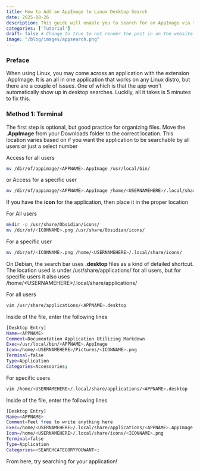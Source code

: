 ```yaml
---
title: How to Add an AppImage to Linux Desktop Search
date: 2025-08-26
description: This guide will enable you to search for an AppImage via the search function found in many desktop environments. Tested on Cinnamon, should work for other desktops.
categories: ['Tutorial']
draft: false # Change to true to not render the post in on the website
image: "/blog/images/appsearch.png"
---
```



### Preface
When using Linux, you may come across an application with the extension .AppImage. It is an all in one application that works on any Linux distro, but there are a couple of issues. One of which is that the app won't automatically show up in desktop searches. Luckily, all it takes is 5 minutes to fix this.

### Method 1: Terminal

The first step is optional, but good practice for organizing files. Move the **.AppImage** from your Downloads folder to the correct location. This location varies based on if you want the application to be searchable by all users or just a select number

Access for all users
```bash
mv /dir/of/appimage/<APPNAME>.AppImage /usr/local/bin/
```
or
Access for a specific user
```bash
mv /dir/of/appimage/<APPNAME>.AppImage /home/<USERNAMEHERE>/.local/share/applications/
```

If you have the **icon** for the application, then place it in the proper location

For All users
```bash
mkdir -p /usr/share/Obsidian/icons/
mv /dir/of/<ICONNAME>.png /usr/share/Obsidian/icons/
```

For a specific user
```bash
mv /dir/of/<ICONNAME>.png /home/<USERNAMEHERE>/.local/share/icons/
```

On Debian, the search bar uses **.desktop** files as a kind of detailed shortcut. The location used is under /usr/share/applications/ for all users, but for specific users it also uses /home/\<USERNAMEHERE\>/.local/share/applications/

For all users
```bash
vim /usr/share/applications/<APPNAME>.desktop
```

Inside of the file, enter the following lines

```bash
[Desktop Entry]
Name=<APPNAME>
Comment=Documentation Application Utilizing Markdown
Exec=/usr/local/bin/<APPNAME>.AppImage
Icon=/home/<USERNAMEHERE>/Pictures/<ICONNAME>.png
Terminal=false
Type=Application
Categories=Accessories;
```

For specific users
```bash
vim /home/<USERNAMEHERE>/.local/share/applications/<APPNAME>.desktop
```

Inside of the file, enter the following lines

```bash
[Desktop Entry]
Name=<APPNAME>
Comment=Feel free to write anything here
Exec=/home/<USERNAMEHERE>/.local/share/applications/<APPNAME>.AppImage
Icon=/home/<USERNAMEHERE>/.local/share/icons/<ICONNAME>.png
Terminal=false
Type=Application
Categories=<SEARCHCATEGORYYOUWANT>;
```

From here, try searching for your application!


